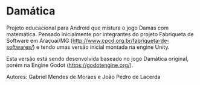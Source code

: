 # Damática

Projeto educacional para Android que mistura o jogo Damas com matemática. Pensado inicialmente por integrantes do projeto Fabriqueta de Software em Araçuaí/MG (http://www.cpcd.org.br/fabriqueta-de-softwares/) e tendo umas versão inicial montada na engine Unity.

Esta versão está sendo desenvolvida baseado no jogo Damática original, porém na Engine Godot (https://godotengine.org/).

Autores: Gabriel Mendes de Moraes e João Pedro de Lacerda
